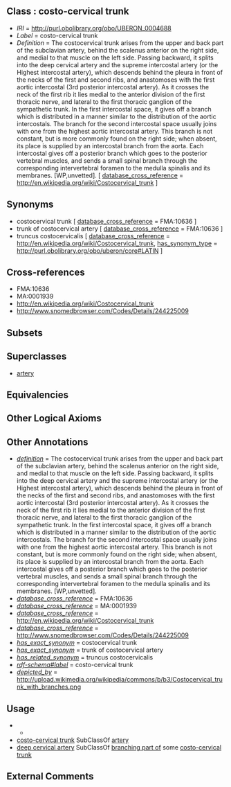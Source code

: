 
## Class : costo-cervical trunk

 * *IRI* = http://purl.obolibrary.org/obo/UBERON_0004688
 * *Label* = costo-cervical trunk
 * *Definition* = The costocervical trunk arises from the upper and back part of the subclavian artery, behind the scalenus anterior on the right side, and medial to that muscle on the left side. Passing backward, it splits into the deep cervical artery and the supreme intercostal artery (or the Highest intercostal artery), which descends behind the pleura in front of the necks of the first and second ribs, and anastomoses with the first aortic intercostal (3rd posterior intercostal artery). As it crosses the neck of the first rib it lies medial to the anterior division of the first thoracic nerve, and lateral to the first thoracic ganglion of the sympathetic trunk. In the first intercostal space, it gives off a branch which is distributed in a manner similar to the distribution of the aortic intercostals. The branch for the second intercostal space usually joins with one from the highest aortic intercostal artery. This branch is not constant, but is more commonly found on the right side; when absent, its place is supplied by an intercostal branch from the aorta. Each intercostal gives off a posterior branch which goes to the posterior vertebral muscles, and sends a small spinal branch through the corresponding intervertebral foramen to the medulla spinalis and its membranes. [WP,unvetted]. [ [database_cross_reference](../../ef/oboInOwl#hasDbXref.md) = http://en.wikipedia.org/wiki/Costocervical_trunk ]

## Synonyms

 * costocervical trunk [ [database_cross_reference](../../ef/oboInOwl#hasDbXref.md) = FMA:10636 ]
 * trunk of costocervical artery [ [database_cross_reference](../../ef/oboInOwl#hasDbXref.md) = FMA:10636 ]
 * truncus costocervicalis [ [database_cross_reference](../../ef/oboInOwl#hasDbXref.md) = http://en.wikipedia.org/wiki/Costocervical_trunk, [has_synonym_type](../../pe/oboInOwl#hasSynonymType.md) = http://purl.obolibrary.org/obo/uberon/core#LATIN ]

## Cross-references

 * FMA:10636
 * MA:0001939
 * http://en.wikipedia.org/wiki/Costocervical_trunk
 * http://www.snomedbrowser.com/Codes/Details/244225009

## Subsets


## Superclasses

 * [artery](../../UBERON/37/UBERON_0001637.md)

## Equivalencies


## Other Logical Axioms


## Other Annotations

 * *[definition](../../IAO/15/IAO_0000115.md)* = The costocervical trunk arises from the upper and back part of the subclavian artery, behind the scalenus anterior on the right side, and medial to that muscle on the left side. Passing backward, it splits into the deep cervical artery and the supreme intercostal artery (or the Highest intercostal artery), which descends behind the pleura in front of the necks of the first and second ribs, and anastomoses with the first aortic intercostal (3rd posterior intercostal artery). As it crosses the neck of the first rib it lies medial to the anterior division of the first thoracic nerve, and lateral to the first thoracic ganglion of the sympathetic trunk. In the first intercostal space, it gives off a branch which is distributed in a manner similar to the distribution of the aortic intercostals. The branch for the second intercostal space usually joins with one from the highest aortic intercostal artery. This branch is not constant, but is more commonly found on the right side; when absent, its place is supplied by an intercostal branch from the aorta. Each intercostal gives off a posterior branch which goes to the posterior vertebral muscles, and sends a small spinal branch through the corresponding intervertebral foramen to the medulla spinalis and its membranes. [WP,unvetted].
 * *[database_cross_reference](../../ef/oboInOwl#hasDbXref.md)* = FMA:10636
 * *[database_cross_reference](../../ef/oboInOwl#hasDbXref.md)* = MA:0001939
 * *[database_cross_reference](../../ef/oboInOwl#hasDbXref.md)* = http://en.wikipedia.org/wiki/Costocervical_trunk
 * *[database_cross_reference](../../ef/oboInOwl#hasDbXref.md)* = http://www.snomedbrowser.com/Codes/Details/244225009
 * *[has_exact_synonym](../../ym/oboInOwl#hasExactSynonym.md)* = costocervical trunk
 * *[has_exact_synonym](../../ym/oboInOwl#hasExactSynonym.md)* = trunk of costocervical artery
 * *[has_related_synonym](../../ym/oboInOwl#hasRelatedSynonym.md)* = truncus costocervicalis
 * *[rdf-schema#label](../../el/rdf-schema#label.md)* = costo-cervical trunk
 * *[depicted_by](../../depicted/by/depicted_by.md)* = http://upload.wikimedia.org/wikipedia/commons/b/b3/Costocervical_trunk_with_branches.png

## Usage

 * -
 * [costo-cervical trunk](../../UBERON/88/UBERON_0004688.md) SubClassOf [artery](../../UBERON/37/UBERON_0001637.md)
 * [deep cervical artery](../../UBERON/21/UBERON_0012321.md) SubClassOf [branching part of](../../RO/80/RO_0002380.md) some [costo-cervical trunk](../../UBERON/88/UBERON_0004688.md)

## External Comments


